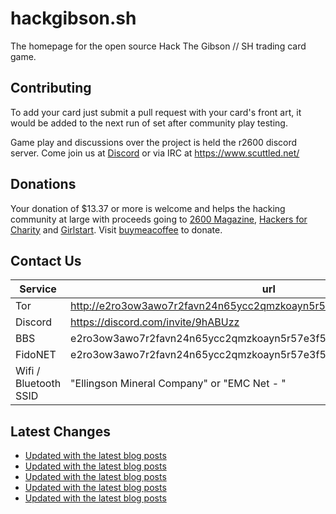 # hackgibson.sh
The homepage for the open source Hack The Gibson // SH trading card game.


## Contributing

To add your card just submit a pull request with your card's front art, it would be added to the next run of set after community play testing.

Game play and discussions over the project is held the r2600 discord server. Come join us at [Discord](https://discord.com/invite/9hABUzz) or via IRC at https://www.scuttled.net/


## Donations

Your donation of $13.37 or more is welcome and helps the hacking community at large with proceeds going to [2600 Magazine](https://2600.com/), [Hackers for Charity](https://hackersforcharity.org) and [Girlstart](https://girlstart.org).  Visit [buymeacoffee](https://www.buymeacoffee.com/hackgibson.sh) to donate.


## Contact Us

Service | url
-|-
Tor | http://e2ro3ow3awo7r2favn24n65ycc2qmzkoayn5r57e3f56nvjwdcgg32ad.onion
Discord | https://discord.com/invite/9hABUzz
BBS | e2ro3ow3awo7r2favn24n65ycc2qmzkoayn5r57e3f56nvjwdcgg32ad.onion:23
FidoNET | e2ro3ow3awo7r2favn24n65ycc2qmzkoayn5r57e3f56nvjwdcgg32ad.onion:24554
Wifi / Bluetooth SSID | "Ellingson Mineral Company" or "EMC Net - <fidonet address>"

## Latest Changes
<!-- BLOG-POST-LIST:START -->
- [Updated with the latest blog posts](https://github.com/DFW2600/hackgibson.sh/commit/2fe186c76410904c5c5f5974b5d5b5108914a5bd)
- [Updated with the latest blog posts](https://github.com/DFW2600/hackgibson.sh/commit/02cca40882ad7030837aa4f7aaf1a58c8b85d8a3)
- [Updated with the latest blog posts](https://github.com/DFW2600/hackgibson.sh/commit/75667abc88d803129b44bccc92c6f22a72b260df)
- [Updated with the latest blog posts](https://github.com/DFW2600/hackgibson.sh/commit/d7ef63852bf5af6fc8668d8583b8a41d493690ea)
- [Updated with the latest blog posts](https://github.com/DFW2600/hackgibson.sh/commit/6ca871fca54f0de575422a6cd8ca24313b6d7d1d)
<!-- BLOG-POST-LIST:END -->

